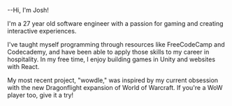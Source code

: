 --Hi, I'm Josh!

I'm a 27 year old software engineer with a passion for gaming and creating interactive experiences.

I've taught myself programming through resources like FreeCodeCamp and Codecademy, and have been able to apply those skills to my career in hospitality. In my free time, I enjoy building games in Unity and websites with React.

My most recent project, "wowdle," was inspired by my current obsession with the new Dragonflight expansion of World of Warcraft. If you're a WoW player too, give it a try!
